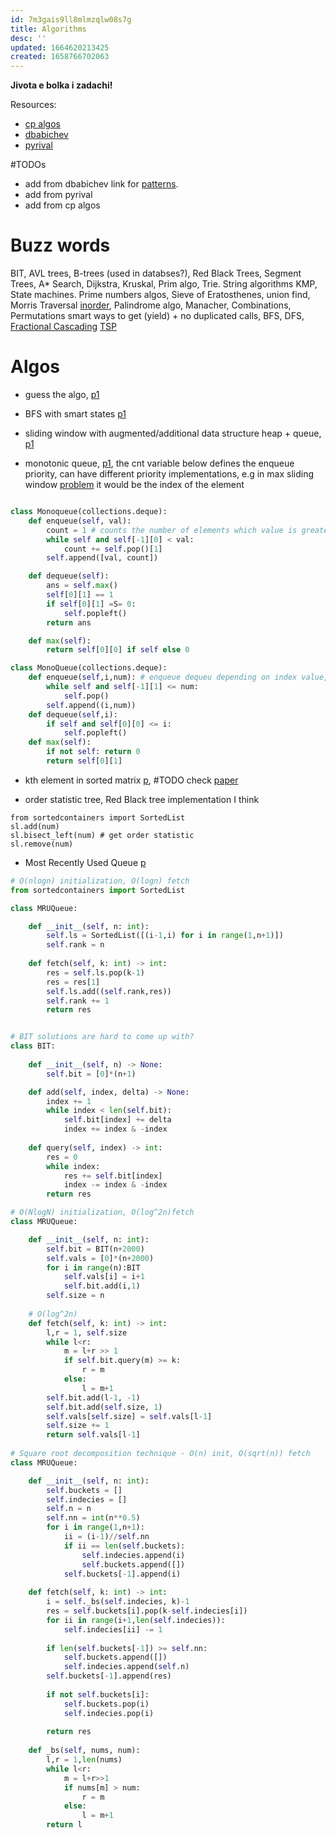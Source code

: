 ```yaml
---
id: 7m3gais9ll8mlmzqlw08s7g
title: Algorithms
desc: ''
updated: 1664620213425
created: 1658766702063
---
```


**Jivota e bolka i zadachi!**

Resources:
- [cp algos](https://cp-algorithms.com/)
- [dbabichev](https://flykiller.github.io/)
- [pyrival](https://github.com/ngocuong0105/PyRival)

#TODOs 
- add from dbabichev link for [patterns](https://flykiller.github.io/coding%20ideas/).
- add from pyrival
- add from cp algos
# Buzz words
BIT, AVL trees, B-trees (used in databses?), Red Black Trees, Segment Trees, A* Search, Dijkstra, Kruskal, Prim algo, Trie. String algorithms KMP, State machines. Prime numbers algos, Sieve of Eratosthenes, union find, Morris Traversal [inorder](https://leetcode.com/problems/binary-tree-inorder-traversal/), Palindrome algo, Manacher, Combinations, Permutations smart ways to get (yield) + no duplicated calls, BFS, DFS, [Fractional Cascading](https://en.wikipedia.org/wiki/Fractional_cascading)
[TSP](https://leetcode.com/problems/find-the-shortest-superstring/)


# Algos


- guess the algo, [p1](https://leetcode.com/problems/shortest-path-with-alternating-colors/)

- BFS with smart states [p1](https://leetcode.com/problems/shortest-path-visiting-all-nodes/)

- sliding window with augmented/additional data structure heap + queue, [p1](https://leetcode.com/problems/longest-continuous-subarray-with-absolute-diff-less-than-or-equal-to-limit/)

- monotonic queue, [p1](https://leetcode.com/problems/constrained-subsequence-sum/), the cnt variable below defines the enqueue priority, can have different priority implementations, e.g in max sliding window [problem](https://leetcode.com/problems/sliding-window-maximum/) it would be the index of the element

```python

class Monoqueue(collections.deque):
    def enqueue(self, val):
        count = 1 # counts the number of elements which value is greater or equal than
        while self and self[-1][0] < val:
            count += self.pop()[1]
        self.append([val, count])

    def dequeue(self):
        ans = self.max()
        self[0][1] == 1
        if self[0][1] =S= 0:
            self.popleft()
        return ans

    def max(self):
        return self[0][0] if self else 0

class MonoQueue(collections.deque):
    def enqueue(self,i,num): # enqueue dequeu depending on index value, useful when you need monotonic queue used as sliding window
        while self and self[-1][1] <= num:
            self.pop()
        self.append((i,num))
    def dequeue(self,i):
        if self and self[0][0] <= i:
            self.popleft()
    def max(self):
        if not self: return 0
        return self[0][1]
```

- kth element in sorted matrix [p](https://leetcode.com/problems/kth-smallest-element-in-a-sorted-matrix/), #TODO check
[paper](https://github.com/ngocuong0105/dendron-wiki/blob/main/vault/assets/files/Engineering/X%2BY.pdf)

- order statistic tree, Red Black tree implementation I think
```
from sortedcontainers import SortedList
sl.add(num)
sl.bisect_left(num) # get order statistic
sl.remove(num)
```

- Most Recently Used Queue [p](https://leetcode.com/problems/design-most-recently-used-queue/)

```Python
# O(nlogn) initialization, O(logn) fetch
from sortedcontainers import SortedList

class MRUQueue:

    def __init__(self, n: int):
        self.ls = SortedList([(i-1,i) for i in range(1,n+1)])
        self.rank = n
        
    def fetch(self, k: int) -> int:
        res = self.ls.pop(k-1)
        res = res[1]
        self.ls.add((self.rank,res))
        self.rank += 1
        return res


# BIT solutions are hard to come up with?
class BIT:
    
    def __init__(self, n) -> None:
        self.bit = [0]*(n+1)

    def add(self, index, delta) -> None:
        index += 1
        while index < len(self.bit):
            self.bit[index] += delta
            index += index & -index
        
    def query(self, index) -> int:
        res = 0
        while index:
            res += self.bit[index]
            index -= index & -index
        return res

# O(NlogN) initialization, O(log^2n)fetch
class MRUQueue:

    def __init__(self, n: int):
        self.bit = BIT(n+2000)
        self.vals = [0]*(n+2000)
        for i in range(n):BIT
            self.vals[i] = i+1
            self.bit.add(i,1)
        self.size = n
    
    # O(log^2n)
    def fetch(self, k: int) -> int:
        l,r = 1, self.size
        while l<r:
            m = l+r >> 1 
            if self.bit.query(m) >= k:
                r = m
            else:
                l = m+1
        self.bit.add(l-1, -1)
        self.bit.add(self.size, 1)
        self.vals[self.size] = self.vals[l-1]
        self.size += 1
        return self.vals[l-1]
    
# Square root decomposition technique - O(n) init, O(sqrt(n)) fetch
class MRUQueue:

    def __init__(self, n: int):
        self.buckets = []
        self.indecies = []
        self.n = n
        self.nn = int(n**0.5)
        for i in range(1,n+1):
            ii = (i-1)//self.nn
            if ii == len(self.buckets):
                self.indecies.append(i)
                self.buckets.append([])
            self.buckets[-1].append(i)
            
    def fetch(self, k: int) -> int:
        i = self._bs(self.indecies, k)-1
        res = self.buckets[i].pop(k-self.indecies[i])
        for ii in range(i+1,len(self.indecies)):
            self.indecies[ii] -= 1
            
        if len(self.buckets[-1]) >= self.nn:
            self.buckets.append([])
            self.indecies.append(self.n)
        self.buckets[-1].append(res)
        
        if not self.buckets[i]:
            self.buckets.pop(i)
            self.indecies.pop(i)
            
        return res
        
    def _bs(self, nums, num):
        l,r = 1,len(nums)
        while l<r:
            m = l+r>>1
            if nums[m] > num:
                r = m
            else:
                l = m+1
        return l
```
